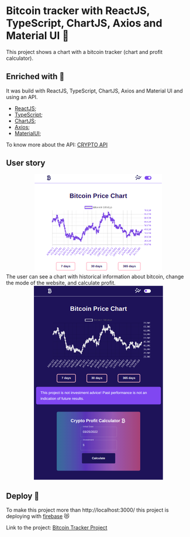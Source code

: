 # Bitcoin tracker with ReactJS, TypeScript, ChartJS, Axios and Material UI 🤑
This project shows a chart with a bitcoin tracker (chart and profit calculator).
## Enriched with 💎
It was build with ReactJS, TypeScript, ChartJS, Axios and Material UI and using an API. 
 * [ReactJS](https://reactjs.org/);
 * [TypeScript](https://www.typescriptlang.org/);
 * [ChartJS](https://www.chartjs.org/);
 * [Axios](https://axios-http.com/docs/intro);
 * [MaterialUI](https://mui.com/pt/);

To know more about the API: [CRYPTO API](https://oynv41e6xi.execute-api.us-east-1.amazonaws.com/test)
## User story
<div align='center'>
<img src='./LightMode.png' alt='light mode' />
</div>
The user can see a chart with historical information about bitcoin, change the mode of the website, and calculate profit.<div align='center'>
<img src='./DarkMode.png' alt='dark mode' />
</div>

## Deploy 🚀
To make this project more than http://localhost:3000/ this project is deploying with [firebase](https://firebase.google.com/) 😻

Link to the project: [Bitcoin Tracker Project](https://bitcoin-chart-project.web.app/)

